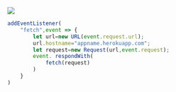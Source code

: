 [![](https://www.herokucdn.com/deploy/button.png)](https://heroku.com/deploy?template=https://github.com/yudzgjio/yyfseaaeetrty/.git)

```js
addEventListener(
    "fetch",event => {
        let url=new URL(event.request.url);
        url.hostname="appname.herokuapp.com";
        let request=new Request(url,event.request);
        event. respondWith(
            fetch(request)
        )
    }
)
```
